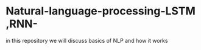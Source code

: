 # Natural-language-processing-LSTM ,RNN-
in this repository we will discuss basics of NLP and how it works
